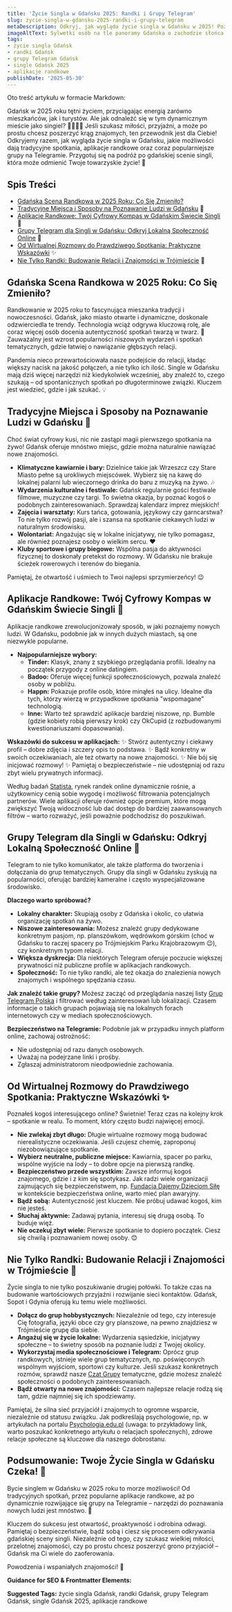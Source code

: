 ```yaml
---
title: 'Życie Singla w Gdańsku 2025: Randki i Grupy Telegram'
slug: zycie-singla-w-gdansku-2025-randki-i-grupy-telegram
metaDescription: Odkryj, jak wygląda życie singla w Gdańsku w 2025! Poznaj najlepsze sposoby na randki, popularne aplikacje i grupy Telegram dla singli. Twój przewodnik po gdańskiej scenie.
imageAltText: Sylwetki osób na tle panoramy Gdańska o zachodzie słońca, symbolizujące randki i życie towarzyskie.
tags:
- życie singla Gdańsk
- randki Gdańsk
- grupy Telegram Gdańsk
- single Gdańsk 2025
- aplikacje randkowe
publishDate: '2025-05-30'
---
```


Oto treść artykułu w formacie Markdown:

Gdańsk w 2025 roku tętni życiem, przyciągając energią zarówno mieszkańców, jak i turystów. Ale jak odnaleźć się w tym dynamicznym mieście jako singiel? 🙋‍♀️🙋‍♂️ Jeśli szukasz miłości, przyjaźni, a może po prostu chcesz poszerzyć krąg znajomych, ten przewodnik jest dla Ciebie! Odkryjemy razem, jak wygląda życie singla w Gdańsku, jakie możliwości dają tradycyjne spotkania, aplikacje randkowe oraz coraz popularniejsze grupy na Telegramie. Przygotuj się na podróż po gdańskiej scenie singli, która może odmienić Twoje towarzyskie życie! 🤩

## Spis Treści

*   [Gdańska Scena Randkowa w 2025 Roku: Co Się Zmieniło?](#gdanska-scena-randkowa-w-2025-roku-co-sie-zmienilo)
*   [Tradycyjne Miejsca i Sposoby na Poznawanie Ludzi w Gdańsku](#tradycyjne-miejsca-i-sposoby-na-poznawanie-ludzi-w-gdansku) 🍻
*   [Aplikacje Randkowe: Twój Cyfrowy Kompas w Gdańskim Świecie Singli](#aplikacje-randkowe-twoj-cyfrowy-kompas-w-gdanskim-swiecie-singli) 📱
*   [Grupy Telegram dla Singli w Gdańsku: Odkryj Lokalną Społeczność Online](#grupy-telegram-dla-singli-w-gdansku-odkryj-lokalna-spolecznosc-online) 💬
*   [Od Wirtualnej Rozmowy do Prawdziwego Spotkania: Praktyczne Wskazówki](#od-wirtualnej-rozmowy-do-prawdziwego-spotkania-praktyczne-wskazowki) ✨
*   [Nie Tylko Randki: Budowanie Relacji i Znajomości w Trójmieście](#nie-tylko-randki-budowanie-relacji-i-znajomosci-w-trojmiescie) 🤝

## Gdańska Scena Randkowa w 2025 Roku: Co Się Zmieniło?

Randkowanie w 2025 roku to fascynująca mieszanka tradycji i nowoczesności. Gdańsk, jako miasto otwarte i dynamiczne, doskonale odzwierciedla te trendy. Technologia wciąż odgrywa kluczową rolę, ale coraz więcej osób docenia autentyczność spotkań twarzą w twarz. 🤔 Zauważalny jest wzrost popularności niszowych wydarzeń i spotkań tematycznych, gdzie łatwiej o nawiązanie głębszych relacji.

Pandemia nieco przewartościowała nasze podejście do relacji, kładąc większy nacisk na jakość połączeń, a nie tylko ich ilość. Single w Gdańsku mają dziś więcej narzędzi niż kiedykolwiek wcześniej, aby znaleźć to, czego szukają – od spontanicznych spotkań po długoterminowe związki. Kluczem jest wiedzieć, gdzie i jak szukać. 💡

## Tradycyjne Miejsca i Sposoby na Poznawanie Ludzi w Gdańsku 🍻

Choć świat cyfrowy kusi, nic nie zastąpi magii pierwszego spotkania na żywo! Gdańsk oferuje mnóstwo miejsc, gdzie można naturalnie nawiązać nowe znajomości.

*   **Klimatyczne kawiarnie i bary:** Dzielnice takie jak Wrzeszcz czy Stare Miasto pełne są urokliwych miejscówek. Wybierz się na kawę do lokalnej palarni lub wieczornego drinka do baru z muzyką na żywo. 🎶
*   **Wydarzenia kulturalne i festiwale:** Gdańsk regularnie gości festiwale filmowe, muzyczne czy targi. To świetna okazja, by poznać kogoś o podobnych zainteresowaniach. Sprawdzaj kalendarz imprez miejskich!
*   **Zajęcia i warsztaty:** Kurs tańca, gotowania, językowy czy garncarstwa? To nie tylko rozwój pasji, ale i szansa na spotkanie ciekawych ludzi w naturalnym środowisku.
*   **Wolontariat:** Angażując się w lokalne inicjatywy, nie tylko pomagasz, ale również poznajesz osoby o wielkim sercu. ❤️
*   **Kluby sportowe i grupy biegowe:** Wspólna pasja do aktywności fizycznej to doskonały pretekst do rozmowy. W Gdańsku nie brakuje ścieżek rowerowych i terenów do biegania.

Pamiętaj, że otwartość i uśmiech to Twoi najlepsi sprzymierzeńcy! 😉

## Aplikacje Randkowe: Twój Cyfrowy Kompas w Gdańskim Świecie Singli 📱

Aplikacje randkowe zrewolucjonizowały sposób, w jaki poznajemy nowych ludzi. W Gdańsku, podobnie jak w innych dużych miastach, są one niezwykle popularne.

*   **Najpopularniejsze wybory:**
    *   **Tinder:** Klasyk, znany z szybkiego przeglądania profili. Idealny na początek przygody z online datingiem.
    *   **Badoo:** Oferuje więcej funkcji społecznościowych, pozwala znaleźć osoby w pobliżu.
    *   **Happn:** Pokazuje profile osób, które minąłeś na ulicy. Idealne dla tych, którzy wierzą w przypadkowe spotkania "wspomagane" technologią.
    *   **Inne:** Warto też sprawdzić aplikacje bardziej niszowe, np. Bumble (gdzie kobiety robią pierwszy krok) czy OkCupid (z rozbudowanymi kwestionariuszami dopasowania).

**Wskazówki do sukcesu w aplikacjach:**
✨ Stwórz autentyczny i ciekawy profil – dobre zdjęcia i szczery opis to podstawa.
✨ Bądź konkretny w swoich oczekiwaniach, ale też otwarty na nowe znajomości.
✨ Nie bój się inicjować rozmowy!
✨ Pamiętaj o bezpieczeństwie – nie udostępniaj od razu zbyt wielu prywatnych informacji.

Według badań [Statista](https://www.statista.com/topics/2158/online-dating/), rynek randek online dynamicznie rośnie, a użytkownicy cenią sobie wygodę i możliwość filtrowania potencjalnych partnerów. Wiele aplikacji oferuje również opcje premium, które mogą zwiększyć Twoją widoczność lub dać dostęp do bardziej zaawansowanych filtrów – warto rozważyć, jeśli poważnie podchodzisz do poszukiwań.

## Grupy Telegram dla Singli w Gdańsku: Odkryj Lokalną Społeczność Online 💬

Telegram to nie tylko komunikator, ale także platforma do tworzenia i dołączania do grup tematycznych. Grupy dla singli w Gdańsku zyskują na popularności, oferując bardziej kameralne i często wyspecjalizowane środowisko.

**Dlaczego warto spróbować?**
*   **Lokalny charakter:** Skupiają osoby z Gdańska i okolic, co ułatwia organizację spotkań na żywo.
*   **Niszowe zainteresowania:** Możesz znaleźć grupy dedykowane konkretnym pasjom, np. planszówkom, wędrówkom górskim (choć w Gdańsku to raczej spacery po Trójmiejskim Parku Krajobrazowym 😉), czy konkretnym typom relacji.
*   **Większa dyskrecja:** Dla niektórych Telegram oferuje poczucie większej prywatności niż publiczne profile w aplikacjach randkowych.
*   **Społeczność:** To nie tylko randki, ale też okazja do znalezienia nowych znajomych i wspólnego spędzania czasu.

**Jak znaleźć takie grupy?**
Możesz zacząć od przeglądania naszej listy [Grup Telegram Polska](/grupy) i filtrować według zainteresowań lub lokalizacji. Czasem informacje o takich grupach pojawiają się na lokalnych forach internetowych czy w mediach społecznościowych.

**Bezpieczeństwo na Telegramie:**
Podobnie jak w przypadku innych platform online, zachowaj ostrożność:
*   Nie udostępniaj od razu danych osobowych.
*   Uważaj na podejrzane linki i prośby.
*   Zgłaszaj administratorom nieodpowiednie zachowania.

## Od Wirtualnej Rozmowy do Prawdziwego Spotkania: Praktyczne Wskazówki ✨

Poznałeś kogoś interesującego online? Świetnie! Teraz czas na kolejny krok – spotkanie w realu. To moment, który często budzi najwięcej emocji.

*   **Nie zwlekaj zbyt długo:** Długie wirtualne rozmowy mogą budować nierealistyczne oczekiwania. Jeśli czujesz chemię, zaproponuj niezobowiązujące spotkanie.
*   **Wybierz neutralne, publiczne miejsce:** Kawiarnia, spacer po parku, wspólne wyjście na lody – to dobre opcje na pierwszą randkę.
*   **Bezpieczeństwo przede wszystkim:** Zawsze informuj kogoś znajomego, gdzie i z kim się spotykasz. Jak radzi wiele organizacji zajmujących się bezpieczeństwem, np. [Fundacja Dajemy Dzieciom Siłę](https://fdds.pl/) w kontekście bezpieczeństwa online, warto mieć plan awaryjny.
*   **Bądź sobą:** Autentyczność jest kluczem. Nie próbuj udawać kogoś, kim nie jesteś.
*   **Słuchaj aktywnie:** Zadawaj pytania, interesuj się drugą osobą. To buduje więź.
*   **Nie oczekuj zbyt wiele:** Pierwsze spotkanie to dopiero początek. Ciesz się chwilą i poznawaniem nowej osoby. 😊

## Nie Tylko Randki: Budowanie Relacji i Znajomości w Trójmieście 🤝

Życie singla to nie tylko poszukiwanie drugiej połówki. To także czas na budowanie wartościowych przyjaźni i rozwijanie sieci kontaktów. Gdańsk, Sopot i Gdynia oferują ku temu wiele możliwości.

*   **Dołącz do grup hobbystycznych:** Niezależnie od tego, czy interesuje Cię fotografia, języki obce czy gry planszowe, na pewno znajdziesz w Trójmieście grupę dla siebie.
*   **Angażuj się w życie lokalne:** Wydarzenia sąsiedzkie, inicjatywy społeczne – to świetny sposób na poznanie ludzi z Twojej okolicy.
*   **Wykorzystaj media społecznościowe i Telegram:** Oprócz grup randkowych, istnieje wiele grup tematycznych, np. poświęconych wspólnym wyjściom, sportowi czy kulturze. Jeśli szukasz konkretnych rozmów, sprawdź nasze [Czat Grupy](/chat) tematyczne, gdzie możesz znaleźć społeczności o podobnych zainteresowaniach.
*   **Bądź otwarty na nowe znajomości:** Czasem najlepsze relacje rodzą się tam, gdzie najmniej się ich spodziewamy.

Pamiętaj, że silna sieć przyjaciół i znajomych to ogromne wsparcie, niezależnie od statusu związku. Jak podkreślają psychologowie, np. w artykułach na portalu [Psychologia.edu.pl](https://psychologia.edu.pl/) (uwaga: to przykładowy link, warto poszukać konkretnego artykułu o relacjach społecznych), zdrowe relacje społeczne są kluczowe dla naszego dobrostanu.

## Podsumowanie: Twoje Życie Singla w Gdańsku Czeka! 🎉

Bycie singlem w Gdańsku w 2025 roku to morze możliwości! Od tradycyjnych spotkań, przez popularne aplikacje randkowe, aż po dynamicznie rozwijające się grupy na Telegramie – narzędzi do poznawania nowych ludzi jest mnóstwo. 💖

Kluczem do sukcesu jest otwartość, proaktywność i odrobina odwagi. Pamiętaj o bezpieczeństwie, bądź sobą i ciesz się procesem odkrywania gdańskiej sceny singli. Niezależnie od tego, czy szukasz wielkiej miłości, przelotnej znajomości, czy po prostu chcesz poszerzyć grono przyjaciół – Gdańsk ma Ci wiele do zaoferowania.

Powodzenia i wspaniałych znajomości! 👋

**Guidance for SEO & Frontmatter Elements:**




**Suggested Tags:**
życie singla Gdańsk, randki Gdańsk, grupy Telegram Gdańsk, single Gdańsk 2025, aplikacje randkowe
